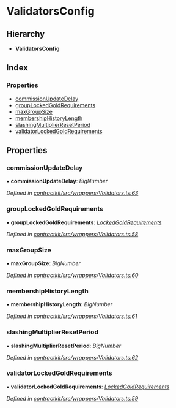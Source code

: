 # ValidatorsConfig

## Hierarchy

* **ValidatorsConfig**

## Index

### Properties

* [commissionUpdateDelay]()
* [groupLockedGoldRequirements]()
* [maxGroupSize]()
* [membershipHistoryLength]()
* [slashingMultiplierResetPeriod]()
* [validatorLockedGoldRequirements]()

## Properties

### commissionUpdateDelay

• **commissionUpdateDelay**: _BigNumber_

_Defined in_ [_contractkit/src/wrappers/Validators.ts:63_](https://github.com/celo-org/celo-monorepo/blob/master/packages/sdk/contractkit/src/wrappers/Validators.ts#L63)

### groupLockedGoldRequirements

• **groupLockedGoldRequirements**: [_LockedGoldRequirements_]()

_Defined in_ [_contractkit/src/wrappers/Validators.ts:58_](https://github.com/celo-org/celo-monorepo/blob/master/packages/sdk/contractkit/src/wrappers/Validators.ts#L58)

### maxGroupSize

• **maxGroupSize**: _BigNumber_

_Defined in_ [_contractkit/src/wrappers/Validators.ts:60_](https://github.com/celo-org/celo-monorepo/blob/master/packages/sdk/contractkit/src/wrappers/Validators.ts#L60)

### membershipHistoryLength

• **membershipHistoryLength**: _BigNumber_

_Defined in_ [_contractkit/src/wrappers/Validators.ts:61_](https://github.com/celo-org/celo-monorepo/blob/master/packages/sdk/contractkit/src/wrappers/Validators.ts#L61)

### slashingMultiplierResetPeriod

• **slashingMultiplierResetPeriod**: _BigNumber_

_Defined in_ [_contractkit/src/wrappers/Validators.ts:62_](https://github.com/celo-org/celo-monorepo/blob/master/packages/sdk/contractkit/src/wrappers/Validators.ts#L62)

### validatorLockedGoldRequirements

• **validatorLockedGoldRequirements**: [_LockedGoldRequirements_]()

_Defined in_ [_contractkit/src/wrappers/Validators.ts:59_](https://github.com/celo-org/celo-monorepo/blob/master/packages/sdk/contractkit/src/wrappers/Validators.ts#L59)

